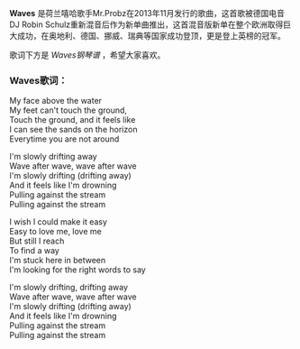 

**Waves** 是荷兰嘻哈歌手Mr.Probz在2013年11月发行的歌曲，这首歌被德国电音DJ Robin
Schulz重新混音后作为新单曲推出，这首混音版新单在整个欧洲取得巨大成功，在奥地利、德国、挪威、瑞典等国家成功登顶，更是登上英榜的冠军。

  
歌词下方是 _Waves钢琴谱_ ，希望大家喜欢。

### Waves歌词：

My face above the water  
My feet can't touch the ground,  
Touch the ground, and it feels like  
I can see the sands on the horizon  
Everytime you are not around

I'm slowly drifting away  
Wave after wave, wave after wave  
I'm slowly drifting (drifting away)  
And it feels like I'm drowning  
Pulling against the stream  
Pulling against the stream

I wish I could make it easy  
Easy to love me, love me  
But still I reach  
To find a way  
I'm stuck here in between  
I'm looking for the right words to say

I'm slowly drifting, drifting away  
Wave after wave, wave after wave  
I'm slowly drifting (drifting away)  
And it feels like I'm drowning  
Pulling against the stream  
Pulling against the stream

